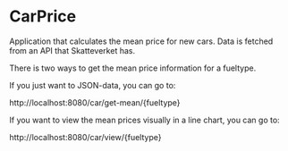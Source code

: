 # CarPrice
Application that calculates the mean price for new cars. Data is fetched from an API that Skatteverket has. 

There is two ways to get the mean price information for a fueltype.

If you just want to JSON-data, you can go to:

http://localhost:8080/car/get-mean/{fueltype}

If you want to view the mean prices visually in a line chart, you can go to:

http://localhost:8080/car/view/{fueltype}
